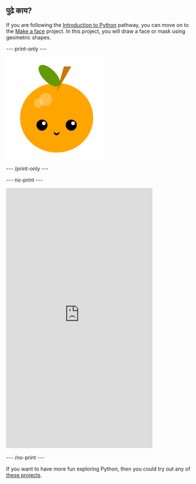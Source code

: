 ## पुढे काय?

If you are following the [Introduction to Python](https://projects.raspberrypi.org/en/raspberrypi/python-intro) pathway, you can move on to the [Make a face](https://projects.raspberrypi.org/en/projects/make-a-face) project. In this project, you will draw a face or mask using geometric shapes.

--- print-only ---

![Make a face project](images/make-a-face-project.png)

--- /print-only ---

--- no-print ---

<iframe src="https://editor.raspberrypi.org/en/embed/viewer/fruit-face-example" width="400" height="710" frameborder="0" marginwidth="0" marginheight="0" allowfullscreen>
</iframe>

--- /no-print ---

If you want to have more fun exploring Python, then you could try out any of [these projects](https://projects.raspberrypi.org/en/projects?software%5B%5D=python).
